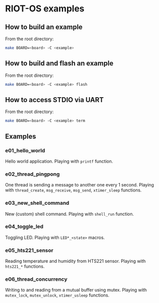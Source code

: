 # RIOT-OS examples

## How to build an example

From the root directory:

```bash
make BOARD=<board> -C <example>
```

## How to build and flash an example

From the root directory:

```bash
make BOARD=<board> -C <example> flash
```

## How to access STDIO via UART

From the root directory:

```bash
make BOARD=<board> -C <example> term
```

## Examples

### e01_hello_world

Hello world application. Playing with `printf` function.

### e02_thread_pingpong

One thread is sending a message to another one every 1 second. Playing with `thread_create`, `msg_receive`, `msg_send`, `xtimer_sleep` functions.

### e03_new_shell_command

New (custom) shell command. Playing with `shell_run` function.

### e04_toggle_led

Toggling LED. Playing with `LED*_<state>` macros.

### e05_hts221_sensor

Reading temperature and humidity from HTS221 sensor. Playing with `hts221_*` functions.

### e06_thread_concurrency

Writing to and reading from a mutual buffer using mutex. Playing with `mutex_lock`, `mutex_unlock`, `xtimer_usleep` functions.
